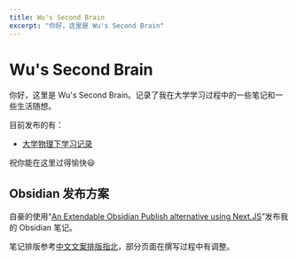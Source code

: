 ```yaml
---
title: Wu's Second Brain
excerpt: "你好，这里是 Wu's Second Brain"
---
```


# Wu's Second Brain

你好，这里是 Wu's Second Brain。记录了我在大学学习过程中的一些笔记和一些生活随想。

目前发布的有：
- [大学物理下学习记录](physical/大学物理下学习记录.md)

祝你能在这里过得愉快😃

## Obsidian 发布方案

自豪的使用“[An Extendable Obsidian Publish alternative using Next.JS](https://linked-blog-starter.vercel.app/home)”发布我的 Obsidian 笔记。

笔记排版参考[中文文案排版指北](中文文案排版指北.md)，部分页面在撰写过程中有调整。




